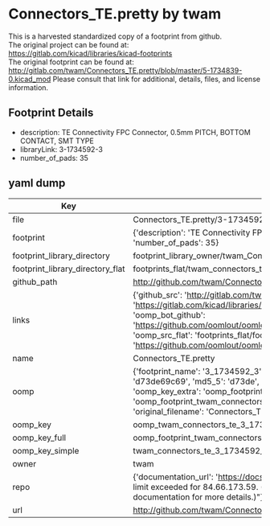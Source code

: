 # Connectors_TE.pretty by twam  
This is a harvested standardized copy of a footprint from github.  
The original project can be found at:  
https://gitlab.com/kicad/libraries/kicad-footprints  
The original footprint can be found at:
http://gitlab.com/twam/Connectors_TE.pretty/blob/master/5-1734839-0.kicad_mod
Please consult that link for additional, details, files, and license information.  
## Footprint Details
* description: TE Connectivity FPC Connector, 0.5mm PITCH, BOTTOM CONTACT, SMT TYPE  
* libraryLink: 3-1734592-3  
* number_of_pads: 35  
## yaml dump  
| Key | Value |  
| --- | --- |  
| file | Connectors_TE.pretty/3-1734592-3.kicad_mod |  
| footprint | {'description': 'TE Connectivity FPC Connector, 0.5mm PITCH, BOTTOM CONTACT, SMT TYPE', 'libraryLink': '3-1734592-3', 'number_of_pads': 35} |  
| footprint_library_directory | footprint_library_owner/twam_Connectors_TE.pretty |  
| footprint_library_directory_flat | footprints_flat/twam_connectors_te_3_1734592_3/working |  
| github_path | http://github.com/twam/Connectors_TE.pretty/blob/master/3-1734592-3.kicad_mod |  
| links | {'github_src': 'http://gitlab.com/twam/Connectors_TE.pretty/blob/master/5-1734839-0.kicad_mod', 'github_src_repo': 'https://gitlab.com/kicad/libraries/kicad-footprints', 'oomp_bot': 'footprints/twam_connectors_te_3_1734592_3/working', 'oomp_bot_github': 'https://github.com/oomlout/oomlout_oomp_footprint_bot/tree/main/footprints/twam_connectors_te_3_1734592_3/working', 'oomp_src_flat': 'footprints_flat/footprints_flat/twam_connectors_te_3_1734592_3/working', 'oomp_src_flat_github': 'https://github.com/oomlout/oomlout_oomp_footprint_src/tree/main/footprints_flat/twam_connectors_te_3_1734592_3/working'} |  
| name | Connectors_TE.pretty |  
| oomp | {'footprint_name': '3_1734592_3', 'library_name': 'connectors_te', 'md5': 'd73de69c69b0f3ba07a5afa4d65fe026', 'md5_10': 'd73de69c69', 'md5_5': 'd73de', 'md5_6': 'd73de6', 'oomp_key': 'oomp_twam_connectors_te_3_1734592_3', 'oomp_key_extra': 'oomp_footprint_twam_connectors_te_3_1734592_3', 'oomp_key_full': 'oomp_footprint_twam_connectors_te_3_1734592_3_d73de6', 'oomp_key_simple': 'twam_connectors_te_3_1734592_3', 'original_filename': 'Connectors_TE.pretty/3-1734592-3.kicad_mod', 'owner_name': 'twam'} |  
| oomp_key | oomp_twam_connectors_te_3_1734592_3 |  
| oomp_key_full | oomp_footprint_twam_connectors_te_3_1734592_3 |  
| oomp_key_simple | twam_connectors_te_3_1734592_3 |  
| owner | twam |  
| repo | {'documentation_url': 'https://docs.github.com/rest/overview/resources-in-the-rest-api#rate-limiting', 'message': "API rate limit exceeded for 84.66.173.59. (But here's the good news: Authenticated requests get a higher rate limit. Check out the documentation for more details.)"} |  
| url | http://github.com/twam/Connectors_TE.pretty |  

